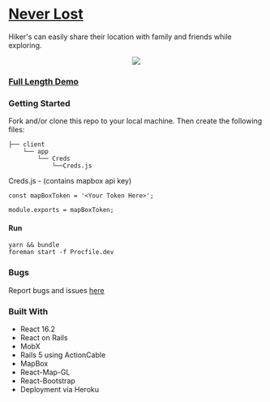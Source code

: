 # [Never Lost](http://never-lost.herokuapp.com/)
Hiker's can easily share their location with family and friends while exploring.
<p align="center">
  <img src="https://media.giphy.com/media/xT1R9S5TEPk8OpD9YY/giphy.gif"/>
</p>

### [Full Length Demo](https://youtu.be/eMFzc0qqyb8)

### Getting Started

Fork and/or clone this repo to your local machine.  Then create the following files:

    ├── client
        └── app
            └── Creds
                └──Creds.js
                
Creds.js - (contains mapbox api key)
                
                

    const mapBoxToken = '<Your Token Here>';
    
    module.exports = mapBoxToken; 
    
#### Run                   
```
yarn && bundle 
foreman start -f Procfile.dev

```
### Bugs 
Report bugs and issues [here](https://github.com/beelarr/never_lost/issues)


### Built With
* React 16.2
* React on Rails
* MobX
* Rails 5 using ActionCable
* MapBox
* React-Map-GL
* React-Bootstrap
* Deployment via Heroku
